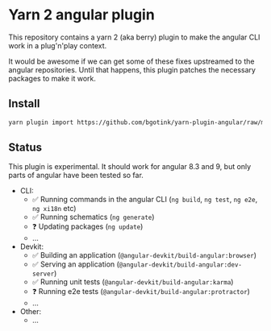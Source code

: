 # Yarn 2 angular plugin

This repository contains a yarn 2 (aka berry) plugin to make the angular CLI work in a plug'n'play context.

It would be awesome if we can get some of these fixes upstreamed to the angular repositories. Until that
happens, this plugin patches the necessary packages to make it work.

## Install

```bash
yarn plugin import https://github.com/bgotink/yarn-plugin-angular/raw/master/bin/%40yarnpkg/plugin-angular.js
```

## Status

This plugin is experimental. It should work for angular 8.3 and 9, but only parts of angular have been tested so far.

- CLI:
  - ✅ Running commands in the angular CLI (`ng build`, `ng test`, `ng e2e`, `ng xi18n` etc)
  - ✅ Running schematics (`ng generate`)
  - ❓ Updating packages (`ng update`)
  - &hellip;
- Devkit:
  - ✅ Building an application (`@angular-devkit/build-angular:browser`)
  - ✅ Serving an application (`@angular-devkit/build-angular:dev-server`)
  - ✅ Running unit tests (`@angular-devkit/build-angular:karma`)
  - ❓ Running e2e tests (`@angular-devkit/build-angular:protractor`)
  - &hellip;
- Other:
  - &hellip;
